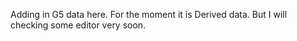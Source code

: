Adding in G5 data here.
For the moment it is Derived data.
But I will checking some editor very soon.
